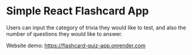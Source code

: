 # Simple React Flashcard App

Users can input the category of trivia they would like to test, and also the number of questions they would like to answer.

Website demo: https://flashcard-quiz-app.onrender.com